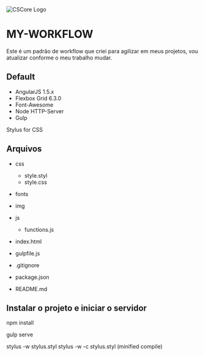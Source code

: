 ![CSCore Logo](http://ap.imagensbrasil.org/images/my-workflow.png)

# MY-WORKFLOW
Este é um padrão de workflow que criei para agilizar em meus projetos, vou atualizar conforme o meu trabalho mudar.

## Default

- AngularJS 1.5.x
- Flexbox Grid 6.3.0
- Font-Awesome
- Node HTTP-Server
- Gulp

Stylus for CSS

## Arquivos

  - css
    - style.styl
    - style.css
  - fonts
  - img
  - js
    - functions.js

- index.html
- gulpfile.js
- .gitignore
- package.json
- README.md

## Instalar o projeto e iniciar o servidor

npm install

gulp serve

stylus -w stylus.styl
stylus -w -c stylus.styl (minified compile)
